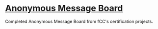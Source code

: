 # [Anonymous Message Board](https://www.freecodecamp.org/learn/information-security/information-security-projects/anonymous-message-board)

Completed Anonymous Message Board from fCC's certification projects.